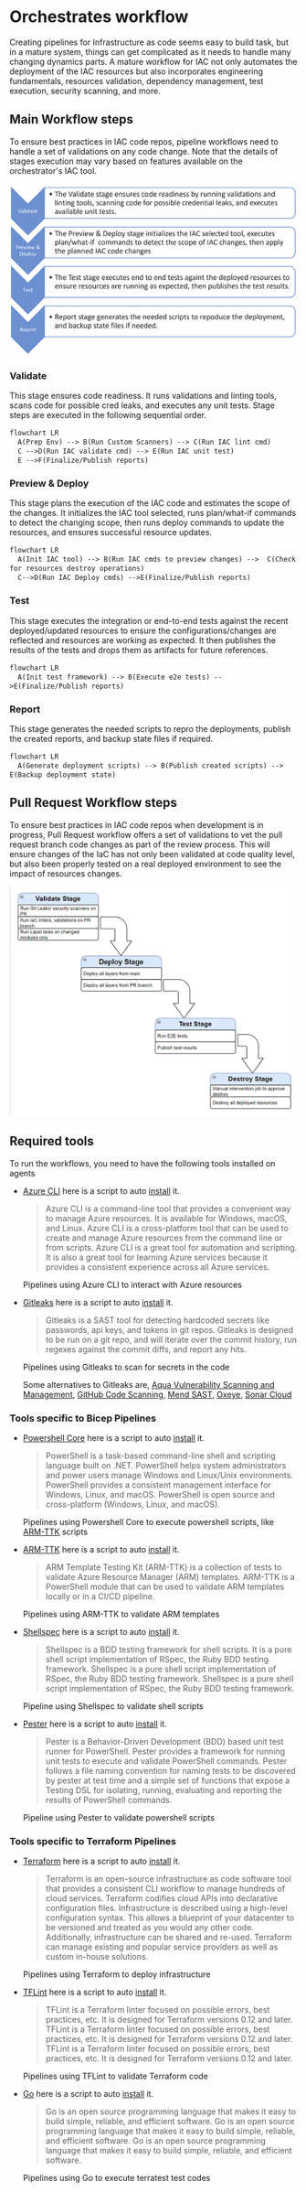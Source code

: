 # Orchestrates workflow

Creating pipelines for Infrastructure as code seems easy to build task, but in a mature system, things can get complicated as it needs to handle many changing dynamics parts. A mature workflow for IAC not only automates the deployment of the IAC resources but also incorporates engineering fundamentals, resources validation, dependency management, test execution, security scanning, and more.

## Main Workflow steps

To ensure best practices in IAC code repos, pipeline workflows need to handle a set of validations on any code change. Note that the details of stages execution may vary based on features available on the orchestrator's IAC tool.

![Workflow steps](images/workflow.png)

### Validate

This stage ensures code readiness. It runs validations and linting tools, scans code for possible cred leaks, and executes any unit tests. Stage steps are executed in the following sequential order.

```mermaid
flowchart LR
  A(Prep Env) --> B(Run Custom Scanners) --> C(Run IAC lint cmd)
  C -->D(Run IAC validate cmd) --> E(Run IAC unit test)
  E -->F(Finalize/Publish reports)
```

### Preview & Deploy

This stage plans the execution of the IAC code and estimates the scope of the changes. It initializes the IAC tool selected, runs plan/what-if commands to detect the changing scope, then runs deploy commands to update the resources, and ensures successful resource updates.

```mermaid
flowchart LR
  A(Init IAC tool) --> B(Run IAC cmds to preview changes) -->  C(Check for resources destroy operations) 
  C-->D(Run IAC Deploy cmds) -->E(Finalize/Publish reports)
```

### Test

This stage executes the integration or end-to-end tests against the recent deployed/updated resources to ensure the configurations/changes are reflected and resources are working as expected. It then publishes the results of the tests and drops them as artifacts for future references.

```mermaid
flowchart LR
  A(Init test framework) --> B(Execute e2e tests) -->E(Finalize/Publish reports)
```

### Report

This stage generates the needed scripts to repro the deployments, publish the created reports, and backup state files if required.

```mermaid
flowchart LR
  A(Generate deployment scripts) --> B(Publish created scripts) --> E(Backup deployment state)
```

## Pull Request Workflow steps

To ensure best practices in IAC code repos when development is in progress, Pull Request workflow offers a set of validations to vet the pull request branch code changes as part of the review process. This will ensure changes of the IaC has not only been validated at code quality level, but also been properly tested on a real deployed environment to see the impact of resources changes.

![Workflow steps](images/pr_workflow.png)

## Required tools

To run the workflows, you need to have the following tools installed on agents

- [Azure CLI](https://learn.microsoft.com/en-us/cli/azure/install-azure-cli) here is a script to auto [install](../scripts/orchestrators/setup-azcli.sh) it.
  > Azure CLI is a command-line tool that provides a convenient way to manage Azure resources. It is available for Windows, macOS, and Linux. Azure CLI is a cross-platform tool that can be used to create and manage Azure resources from the command line or from scripts. Azure CLI is a great tool for automation and scripting. It is also a great tool for learning Azure services because it provides a consistent experience across all Azure services.

  Pipelines using Azure CLI to interact with Azure resources

- [Gitleaks](https://github.com/zricethezav/gitleaks) here is a script to auto [install](../scripts/orchestrators/setup-gitleaks.sh) it.

  > Gitleaks is a SAST tool for detecting hardcoded secrets like passwords, api keys, and tokens in git repos. Gitleaks is designed to be run on a git repo, and will iterate over the commit history, run regexes against the commit diffs, and report any hits.

  Pipelines using Gitleaks to scan for secrets in the code

  Some alternatives to Gitleaks are, [Aqua Vulnerability Scanning and Management](https://www.aquasec.com/products/container-vulnerability-scanning/), [GitHub Code Scanning](https://docs.github.com/en/code-security/code-scanning/automatically-scanning-your-code-for-vulnerabilities-and-errors/about-code-scanning), [Mend SAST](https://www.mend.io/sast/), [Oxeye](https://www.oxeye.io/solutions/appsec-devsecops), [Sonar Cloud](https://www.sonarsource.com/products/sonarcloud/features/)

### Tools specific to Bicep Pipelines

- [Powershell Core](https://learn.microsoft.com/en-us/powershell/scripting/install/installing-powershell?view=powershell-7.2) here is a script to auto [install](../scripts/orchestrators/setup-powershell.sh) it.

  > PowerShell is a task-based command-line shell and scripting language built on .NET. PowerShell helps system administrators and power users manage Windows and Linux/Unix environments. PowerShell provides a consistent management interface for Windows, Linux, and macOS. PowerShell is open source and cross-platform (Windows, Linux, and macOS).

  Pipelines using Powershell Core to execute powershell scripts, like [ARM-TTK](https://github.com/Azure/arm-ttk) scripts

- [ARM-TTK](https://github.com/Azure/arm-ttk) here is a script to auto [install](../scripts/orchestrators/setup-armttk.sh) it.

  > ARM Template Testing Kit (ARM-TTK) is a collection of tests to validate Azure Resource Manager (ARM) templates. ARM-TTK is a PowerShell module that can be used to validate ARM templates locally or in a CI/CD pipeline.

  Pipelines using ARM-TTK to validate ARM templates

- [Shellspec](https://shellspec.info/) here is a script to auto [install](../scripts/orchestrators/setup-shellspec.sh) it.

  > Shellspec is a BDD testing framework for shell scripts. It is a pure shell script implementation of RSpec, the Ruby BDD testing framework. Shellspec is a pure shell script implementation of RSpec, the Ruby BDD testing framework. Shellspec is a pure shell script implementation of RSpec, the Ruby BDD testing framework.

  Pipeline using Shellspec to validate shell scripts

- [Pester](https://pester.dev/) here is a script to auto [install](../scripts/orchestrators/setup-pester.sh) it.

  > Pester is a Behavior-Driven Development (BDD) based unit test runner for PowerShell. Pester provides a framework for running unit tests to execute and validate PowerShell commands. Pester follows a file naming convention for naming tests to be discovered by pester at test time and a simple set of functions that expose a Testing DSL for isolating, running, evaluating and reporting the results of PowerShell commands.

  Pipeline using Pester to validate powershell scripts

### Tools specific to Terraform Pipelines

- [Terraform](https://www.terraform.io/downloads) here is a script to auto [install](../scripts/orchestrators/setup-terraform.sh) it.

  > Terraform is an open-source infrastructure as code software tool that provides a consistent CLI workflow to manage hundreds of cloud services. Terraform codifies cloud APIs into declarative configuration files. Infrastructure is described using a high-level configuration syntax. This allows a blueprint of your datacenter to be versioned and treated as you would any other code. Additionally, infrastructure can be shared and re-used. Terraform can manage existing and popular service providers as well as custom in-house solutions.

  Pipelines using Terraform to deploy infrastructure

- [TFLint](https://github.com/terraform-linters/tflint) here is a script to auto [install](../scripts/orchestrators/setup-tflint.sh) it.

  > TFLint is a Terraform linter focused on possible errors, best practices, etc. It is designed for Terraform versions 0.12 and later. TFLint is a Terraform linter focused on possible errors, best practices, etc. It is designed for Terraform versions 0.12 and later. TFLint is a Terraform linter focused on possible errors, best practices, etc. It is designed for Terraform versions 0.12 and later.

  Pipelines using TFLint to validate Terraform code

- [Go](https://go.dev/learn/) here is a script to auto [install](../scripts/orchestrators/setup-go.sh) it.

  > Go is an open source programming language that makes it easy to build simple, reliable, and efficient software. Go is an open source programming language that makes it easy to build simple, reliable, and efficient software. Go is an open source programming language that makes it easy to build simple, reliable, and efficient software.

  Pipelines using Go to execute terratest test codes
